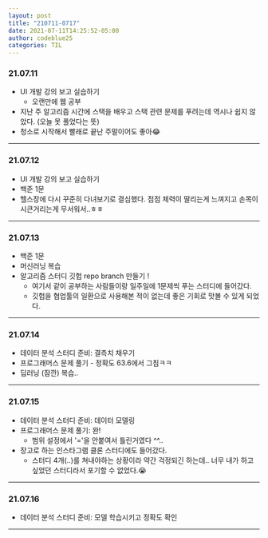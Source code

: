 ```yaml
---
layout: post
title: "210711-0717"
date: 2021-07-11T14:25:52-05:00
author: codeblue25
categories: TIL
---
```


<h3>21.07.11</h3>

- UI 개발 강의 보고 실습하기
  - 오랜만에 웹 공부
- 지난 주 알고리즘 시간에 스택을 배우고 스택 관련 문제를 푸려는데 역시나 쉽지 않았다. (오늘 못 풀었다는 뜻)
- 청소로 시작해서 빨래로 끝난 주말이어도 좋아😂

---

<h3>21.07.12</h3>

- UI 개발 강의 보고 실습하기
- 백준 1문
- 헬스장에 다시 꾸준히 다녀보기로 결심했다. 점점 체력이 딸리는게 느껴지고 손목이 시큰거리는게 무서워서..ㅎㅎ

---

<h3>21.07.13</h3>

- 백준 1문
- 머신러닝 복습
- 알고리즘 스터디 깃헙 repo branch 만들기 !
  - 여기서 같이 공부하는 사람들이랑 일주일에 1문제씩 푸는 스터디에 들어갔다.
  - 깃헙을 협업툴의 일환으로 사용해본 적이 없는데 좋은 기회로 맛볼 수 있게 되었다.

---

<h3>21.07.14</h3>

- 데이터 분석 스터디 준비: 결측치 채우기
- 프로그래머스 문제 풀기 - 정확도 63.6에서 그침ㅋㅋ
- 딥러닝 (잠깐) 복습..

---

<h3>21.07.15</h3>

- 데이터 분석 스터디 준비: 데이터 모델링
- 프로그래머스 문제 풀기: 완!
  - 범위 설정에서 '='을 안붙여서 틀린거였다 ^^..
- 장고로 하는 인스타그램 클론 스터디에도 들어갔다.
  - 스터디 4개(..)를 쳐내야하는 상황이라 약간 걱정되긴 하는데.. 너무 내가 하고 싶었던 스터디라서 포기할 수 없었다.😭

---

<h3>21.07.16</h3>

- 데이터 분석 스터디 준비: 모델 학습시키고 정확도 확인

---
